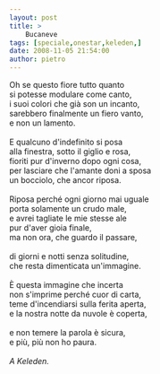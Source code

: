 ```yaml
---
layout: post
title: >
    Bucaneve
tags: [speciale,onestar,keleden,]
date: 2008-11-05 21:54:00
author: pietro
---
```

Oh se questo fiore tutto quanto<br/>si potesse modulare come canto,<br/>i suoi colori che già son un incanto,<br/>sarebbero finalmente un fiero vanto,<br/>e non un lamento.<br/><br/>E qualcuno d'indefinito si posa<br/>alla finestra, sotto il giglio e rosa,<br/>fioriti pur d'inverno dopo ogni cosa,<br/>per lasciare che l'amante doni a sposa<br/>un bocciolo, che ancor riposa.<br/><br/>Riposa perché ogni giorno mai uguale<br/>porta solamente un crudo male,<br/>e avrei tagliate le mie stesse ale<br/>pur d'aver gioia finale,<br/>ma non ora, che guardo il passare,<br/><br/>di giorni e notti senza solitudine,<br/>che resta dimenticata un'immagine.<br/><br/>È questa immagine che incerta<br/>non s'imprime perché cuor di carta,<br/>teme d'incendiarsi sulla ferita aperta,<br/>e la nostra notte da nuvole è coperta,<br/><br/>e non temere la parola è sicura,<br/>e più, più non ho paura.<br/><br/><span style="font-style: italic">A Keleden.</span>
